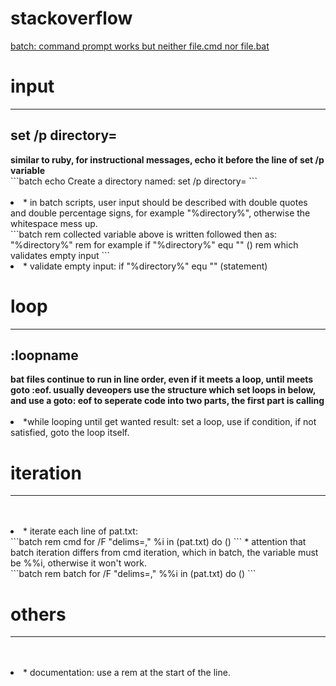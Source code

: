 # stackoverflow
<a href='https://stackoverflow.com/questions/61861334/batch-command-prompt-works-but-neither-file-cmd-nor-file-bat'>
batch: command prompt works but neither file.cmd nor file.bat
</a>

# input
<hr />
<h2>set /p directory=</h2>
<b>similar to ruby, for instructional messages, echo it before the line of set /p variable</b>
<br />
```batch
echo Create a directory named: 
set /p directory=
```
<br /><br />
<li>
* in batch scripts, user input should be described with double quotes and double percentage signs, for example "%directory%", otherwise the whitespace mess up. <br />
```batch
rem collected variable above is written followed then as:
"%directory%"
rem for example
if "%directory%" equ "" ()
rem which validates empty input
```
</li>
<li>
* validate empty input: if "%directory%" equ "" (statement)
</li>

# loop
<hr />
<h2>:loopname</h2>
<b>bat files continue to run in line order, even if it meets a loop, until meets goto :eof. usually deveopers use the structure which set loops in below, and use a goto: eof to seperate code into two parts, the first part is calling</b>
<br /><br />
<li>
*while looping until get wanted result: set a loop, use if condition, if not satisfied, goto the loop itself. 
</li>

# iteration
<hr />
<br /><br />
<li>
* iterate each line of pat.txt: <br />
```batch
rem cmd
for /F "delims=," %i in (pat.txt) do ()
```
* attention that batch iteration differs from cmd iteration, which in batch, the variable must be %%i, otherwise it won't work. <br />
```batch
rem batch
for /F "delims=," %%i in (pat.txt) do ()
```
</li>

# others
<hr />
<br /><br />
<li>
* documentation: use a rem at the start of the line. 
</li>
